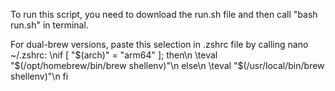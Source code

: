 To run this script, you need to download the run.sh file and then call "bash run.sh" in terminal.

For dual-brew versions, paste this selection in .zshrc file by calling nano ~/.zshrc:
\nif [ "$(arch)" = "arm64" ]; then\n
    \teval "$(/opt/homebrew/bin/brew shellenv)"\n
else\n
    \teval "$(/usr/local/bin/brew shellenv)"\n
fi
